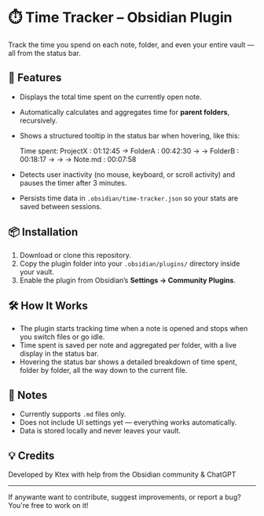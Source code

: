 # ⏱️ Time Tracker – Obsidian Plugin

Track the time you spend on each note, folder, and even your entire vault — all from the status bar.

## 🚀 Features

- Displays the total time spent on the currently open note.
- Automatically calculates and aggregates time for **parent folders**, recursively.
- Shows a structured tooltip in the status bar when hovering, like this:


	Time spent:
	ProjectX : 01:12:45
	→ FolderA : 00:42:30
	→ → FolderB : 00:18:17
	→ → → Note.md : 00:07:58


- Detects user inactivity (no mouse, keyboard, or scroll activity) and pauses the timer after 3 minutes.
- Persists time data in `.obsidian/time-tracker.json` so your stats are saved between sessions.

## 📦 Installation

1. Download or clone this repository.
2. Copy the plugin folder into your `.obsidian/plugins/` directory inside your vault.
3. Enable the plugin from Obsidian’s **Settings → Community Plugins**.

## 🛠️ How It Works

- The plugin starts tracking time when a note is opened and stops when you switch files or go idle.
- Time spent is saved per note and aggregated per folder, with a live display in the status bar.
- Hovering the status bar shows a detailed breakdown of time spent, folder by folder, all the way down to the current file.

## 📝 Notes

- Currently supports `.md` files only.
- Does not include UI settings yet — everything works automatically.
- Data is stored locally and never leaves your vault.

## 💡 Credits

Developed by Ktex with help from the Obsidian community & ChatGPT

---

If anywante want to contribute, suggest improvements, or report a bug? You're free to work on it!


